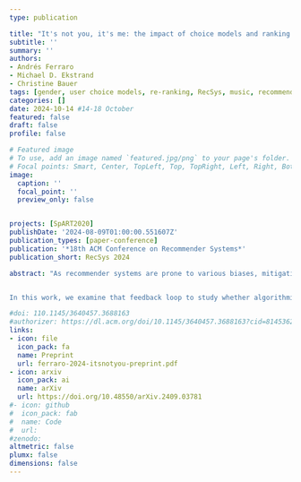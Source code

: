 ```yaml
---
type: publication

title: "It's not you, it's me: the impact of choice models and ranking strategies on gender imbalance in music recommendation"
subtitle: ''
summary: ''
authors:
- Andrés Ferraro
- Michael D. Ekstrand
- Christine Bauer
tags: [gender, user choice models, re-ranking, RecSys, music, recommender systems, artists, simulation, bias, fairness]
categories: []
date: 2024-10-14 #14-18 October
featured: false
draft: false
profile: false

# Featured image
# To use, add an image named `featured.jpg/png` to your page's folder.
# Focal points: Smart, Center, TopLeft, Top, TopRight, Left, Right, BottomLeft, Bottom, BottomRight.
image:
  caption: ''
  focal_point: ''
  preview_only: false


projects: [SpART2020]
publishDate: '2024-08-09T01:00:00.551607Z'
publication_types: [paper-conference]
publication: '*18th ACM Conference on Recommender Systems*'
publication_short: RecSys 2024

abstract: "As recommender systems are prone to various biases, mitigation approaches are needed to ensure that recommendations are fair to various stakeholders. One particular concern in music recommendation is artist gender fairness. Recent work has shown that the gender imbalance in the sector translates to the output of music recommender systems, creating a feedback loop that can reinforce gender biases over time.


In this work, we examine that feedback loop to study whether algorithmic strategies or user behavior are a greater contributor to ongoing improvement (or loss) in fairness as models are repeatedly re-trained on new user feedback data. We simulate user interaction and re-training to investigate the effects of ranking strategies and user choice models on gender fairness metrics. We find re-ranking strategies have a greater effect than user choice models on recommendation fairness over time."

#doi: 110.1145/3640457.3688163
#authorizer: https://dl.acm.org/doi/10.1145/3640457.3688163?cid=81453628934
links: 
- icon: file
  icon_pack: fa
  name: Preprint
  url: ferraro-2024-itsnotyou-preprint.pdf
- icon: arxiv
  icon_pack: ai
  name: arXiv
  url: https://doi.org/10.48550/arXiv.2409.03781
#- icon: github
#  icon_pack: fab
#  name: Code
#  url: 
#zenodo: 
altmetric: false
plumx: false
dimensions: false
---
```

